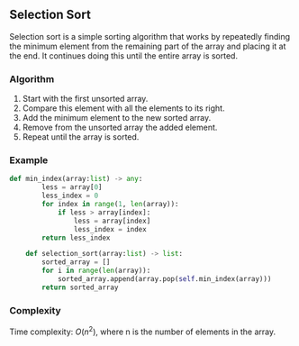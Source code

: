## Selection Sort
Selection sort is a simple sorting algorithm that works by repeatedly finding the minimum element from the remaining part of the array and placing it at the end. It continues doing this until the entire array is sorted.

### Algorithm
1. Start with the first unsorted array.
2. Compare this element with all the elements to its right.
3. Add the minimum element to the new sorted array.
4. Remove from the unsorted array the added element.
5. Repeat until the array is sorted.

### Example
```python
def min_index(array:list) -> any:
        less = array[0]
        less_index = 0
        for index in range(1, len(array)):
            if less > array[index]:
                less = array[index]
                less_index = index
        return less_index

    def selection_sort(array:list) -> list:
        sorted_array = []
        for i in range(len(array)):
            sorted_array.append(array.pop(self.min_index(array)))
        return sorted_array 
```

### Complexity
Time complexity: $O(n^2)$, where n is the number of elements in the array.